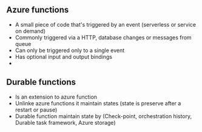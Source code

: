 ## Azure functions

- A small piece of code that's triggered by an event (serverless or service on demand)
- Commonly triggered via a HTTP, database changes or messages from queue
- Can only be triggered only to a single event
- Has optional input and output bindings
- 

## Durable functions
- Is an extension to azure function
- Unlinke azure functions it maintain states (state is preserve after a restart or pause)
- Durable function maintain state by (Check-point, orchestration history, Durable task framework, Azure storage)

